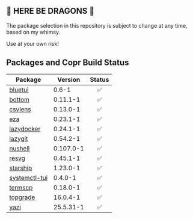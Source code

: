 ## 🐉 HERE BE DRAGONS 🐉
The package selection in this repository is subject to change at any time, based on my whimsy.

Use at your own risk!

## Packages and Copr Build Status

| Package   | Version   | Status |
|-----------|-----------|:------:|
| [bluetui](https://copr.fedorainfracloud.org/coprs/nclundell/fedora-extras/package/bluetui/) | 0.6-1 | <div align="center">✅</div> |
| [bottom](https://copr.fedorainfracloud.org/coprs/nclundell/fedora-extras/package/bottom/) | 0.11.1-1 | <div align="center">✅</div> |
| [csvlens](https://copr.fedorainfracloud.org/coprs/nclundell/fedora-extras/package/csvlens/) | 0.13.0-1 | <div align="center">✅</div> |
| [eza](https://copr.fedorainfracloud.org/coprs/nclundell/fedora-extras/package/eza/) | 0.23.1-1 | <div align="center">✅</div> |
| [lazydocker](https://copr.fedorainfracloud.org/coprs/nclundell/fedora-extras/package/lazydocker/) | 0.24.1-1 | <div align="center">✅</div> |
| [lazygit](https://copr.fedorainfracloud.org/coprs/nclundell/fedora-extras/package/lazygit/) | 0.54.2-1 | <div align="center">✅</div> |
| [nushell](https://copr.fedorainfracloud.org/coprs/nclundell/fedora-extras/package/nushell/) | 0.107.0-1 | <div align="center">✅</div> |
| [resvg](https://copr.fedorainfracloud.org/coprs/nclundell/fedora-extras/package/resvg/) | 0.45.1-1 | <div align="center">✅</div> |
| [starship](https://copr.fedorainfracloud.org/coprs/nclundell/fedora-extras/package/starship/) | 1.23.0-1 | <div align="center">✅</div> |
| [systemctl-tui](https://copr.fedorainfracloud.org/coprs/nclundell/fedora-extras/package/systemctl-tui/) | 0.4.0-1 | <div align="center">✅</div> |
| [termscp](https://copr.fedorainfracloud.org/coprs/nclundell/fedora-extras/package/termscp/) | 0.18.0-1 | <div align="center">✅</div> |
| [topgrade](https://copr.fedorainfracloud.org/coprs/nclundell/fedora-extras/package/topgrade/) | 16.0.4-1 | <div align="center">✅</div> |
| [yazi](https://copr.fedorainfracloud.org/coprs/nclundell/fedora-extras/package/yazi/) | 25.5.31-1 | <div align="center">✅</div> |
